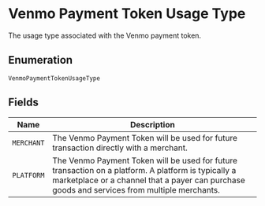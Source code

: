 
# Venmo Payment Token Usage Type

The usage type associated with the Venmo payment token.

## Enumeration

`VenmoPaymentTokenUsageType`

## Fields

| Name | Description |
|  --- | --- |
| `MERCHANT` | The Venmo Payment Token will be used for future transaction directly with a merchant. |
| `PLATFORM` | The Venmo Payment Token will be used for future transaction on a platform. A platform is typically a marketplace or a channel that a payer can purchase goods and services from multiple merchants. |

